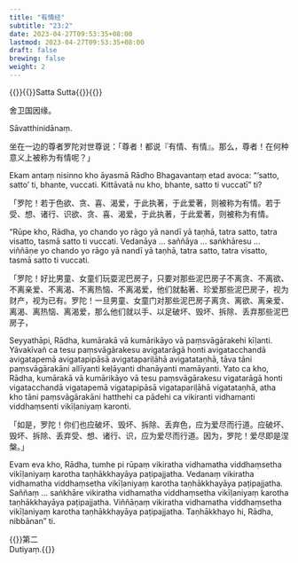```yaml
---
title: "有情经"
subtitle: "23:2"
date: 2023-04-27T09:53:35+08:00
lastmod: 2023-04-27T09:53:35+08:00
draft: false
brewing: false
weight: 2
---
```



{{<subtitle>}}{{<suttalink src="sn12.1">}}Satta Sutta{{</suttalink>}}{{</subtitle>}}

舍卫国因缘。

Sāvatthinidānaṃ.

坐在一边的尊者罗陀对世尊说：「尊者！都说『有情、有情』。那么，尊者！在何种意义上被称为有情呢？」

Ekam antaṃ nisinno kho āyasmā Rādho Bhagavantaṃ etad avoca: “‘satto, satto’ ti, bhante, vuccati. Kittāvatā nu kho, bhante, satto ti vuccatī” ti?

「罗陀！若于色欲、贪、喜、渴爱，于此执著，于此爱著，则被称为有情。若于受、想、诸行、识欲、贪、喜、渴爱，于此执著，于此爱著，则被称为有情。

“Rūpe kho, Rādha, yo chando yo rāgo yā nandī yā taṇhā, tatra satto, tatra visatto, tasmā satto ti vuccati. Vedanāya … saññāya … saṅkhāresu … viññāṇe yo chando yo rāgo yā nandī yā taṇhā, tatra satto, tatra visatto, tasmā satto ti vuccati.

「罗陀！好比男童、女童们玩耍泥巴房子，只要对那些泥巴房子不离贪、不离欲、不离亲爱、不离渴、不离热恼、不离渴爱，他们就黏著、珍爱那些泥巴房子，视为财产，视为已有。罗陀！一旦男童、女童门对那些泥巴房子离贪、离欲、离亲爱、离渴、离热恼、离渴爱，那么他们就以手、以足破坏、毁坏、拆除、丢弃那些泥巴房子，

Seyyathāpi, Rādha, kumārakā vā kumārikāyo vā paṃsvāgārakehi kīḷanti. Yāvakīvañ ca tesu paṃsvāgārakesu avigatarāgā honti avigatacchandā avigatapemā avigatapipāsā avigatapariḷāhā avigatataṇhā, tāva tāni paṃsvāgārakāni allīyanti keḷāyanti dhanāyanti mamāyanti. Yato ca kho, Rādha, kumārakā vā kumārikāyo vā tesu paṃsvāgārakesu vigatarāgā honti vigatacchandā vigatapemā vigatapipāsā vigatapariḷāhā vigatataṇhā, atha kho tāni paṃsvāgārakāni hatthehi ca pādehi ca vikiranti vidhamanti viddhaṃsenti vikīḷaniyaṃ karonti.

「如是，罗陀！你们也应破坏、毁坏、拆除、丢弃色，应为爱尽而行道。应破坏、毁坏、拆除、丢弃受、想、诸行、识，应为爱尽而行道。因为，罗陀！爱尽即是涅槃。」

Evam eva kho, Rādha, tumhe pi rūpaṃ vikiratha vidhamatha viddhaṃsetha vikīḷaniyaṃ karotha taṇhākkhayāya paṭipajjatha. Vedanaṃ vikiratha vidhamatha viddhaṃsetha vikīḷaniyaṃ karotha taṇhākkhayāya paṭipajjatha. Saññaṃ … saṅkhāre vikiratha vidhamatha viddhaṃsetha vikīḷaniyaṃ karotha taṇhākkhayāya paṭipajjatha. Viññāṇaṃ vikiratha vidhamatha viddhaṃsetha vikīḷaniyaṃ karotha taṇhākkhayāya paṭipajjatha. Taṇhākkhayo hi, Rādha, nibbānan” ti.


{{<eof>}}第二<br>Dutiyaṃ.{{</eof>}}